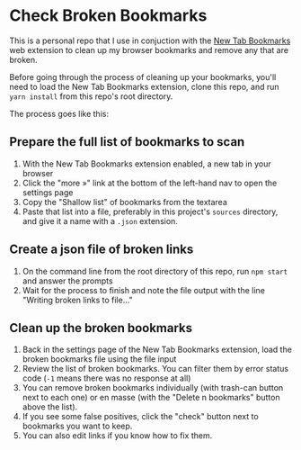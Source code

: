 # Check Broken Bookmarks

This is a personal repo that I use in conjuction with the [New Tab Bookmarks](https://github.com/kswedberg/new-tab-bookmarks) web extension to clean up my browser bookmarks and remove any that are broken.

Before going through the process of cleaning up your bookmarks, you'll need to load the New Tab Bookmarks extension, clone this repo, and run `yarn install` from this repo's root directory.

The process goes like this:

## Prepare the full list of bookmarks to scan

1. With the New Tab Bookmarks extension enabled, a new tab in your browser
2. Click the "more »" link at the bottom of the left-hand nav to open the settings page
3. Copy the "Shallow list" of bookmarks from the textarea
4. Paste that list into a file, preferably in this project's `sources` directory, and give it a name with a `.json` extension.

## Create a json file of broken links

1. On the command line from the root directory of this repo, run `npm start` and answer the prompts
2. Wait for the process to finish and note the file output with the line "Writing broken links to file..."

## Clean up the broken bookmarks

1. Back in the settings page of the New Tab Bookmarks extension, load the broken bookmarks file using the file input
2. Review the list of broken bookmarks. You can filter them by error status code (`-1` means there was no response at all)
3. You can remove broken bookmarks individually (with trash-can button next to each one) or en masse (with the "Delete n bookmarks" button above the list).
4. If you see some false positives, click the "check" button next to bookmarks you want to keep.
5. You can also edit links if you know how to fix them.
